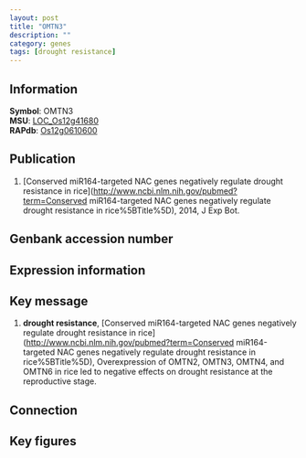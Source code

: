 ```yaml
---
layout: post
title: "OMTN3"
description: ""
category: genes
tags: [drought resistance]
---
```


## Information
__Symbol__: OMTN3  
__MSU__: [LOC_Os12g41680](http://rice.plantbiology.msu.edu/cgi-bin/ORF_infopage.cgi?orf=LOC_Os12g41680)  
__RAPdb__: [Os12g0610600](http://rapdb.dna.affrc.go.jp/viewer/gbrowse_details/irgsp1?name=Os12g0610600)  

## Publication
1. [Conserved miR164-targeted NAC genes negatively regulate drought resistance in rice](http://www.ncbi.nlm.nih.gov/pubmed?term=Conserved miR164-targeted NAC genes negatively regulate drought resistance in rice%5BTitle%5D), 2014, J Exp Bot.

## Genbank accession number

## Expression information

## Key message
1. __drought resistance__, [Conserved miR164-targeted NAC genes negatively regulate drought resistance in rice](http://www.ncbi.nlm.nih.gov/pubmed?term=Conserved miR164-targeted NAC genes negatively regulate drought resistance in rice%5BTitle%5D), Overexpression of OMTN2, OMTN3, OMTN4, and OMTN6 in rice led to negative effects on drought resistance at the reproductive stage.

## Connection

## Key figures


